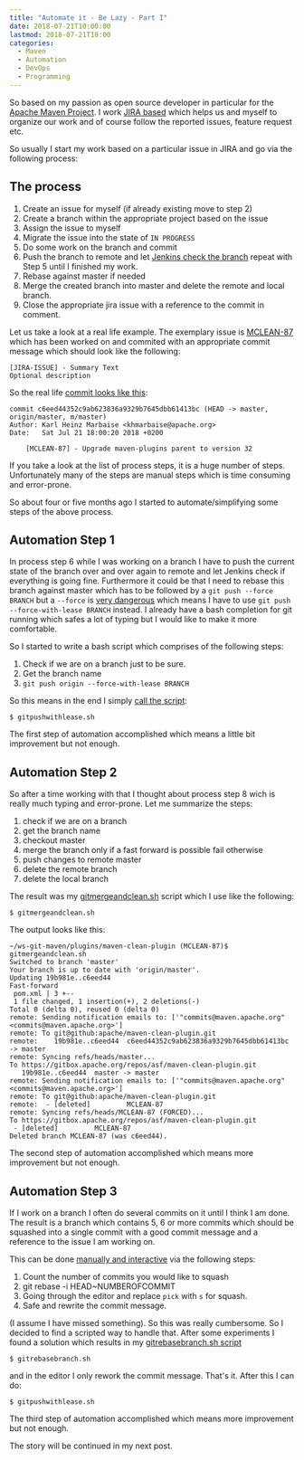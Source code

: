 ```yaml
---
title: "Automate it - Be Lazy - Part I"
date: 2018-07-21T10:00:00
lastmod: 2018-07-21T10:00
categories:
  - Maven
  - Automation
  - DevOps
  - Programming
---
```

So based on my passion as open source developer in particular for 
the [Apache Maven Project][maven-project]. I work [JIRA based][jira]
which helps us and myself to organize our work and of course follow 
the reported issues, feature request etc.

So usually I start my work based on a particular issue in JIRA and go via
the following process:

The process
-----------
1. Create an issue for myself (if already existing move to step 2)
2. Create a branch within the appropriate project based on the issue 
3. Assign the issue to myself
4. Migrate the issue into the state of `IN PROGRESS`
5. Do some work on the branch and commit
6. Push the branch to remote and let [Jenkins check the branch][jenkins-ci]
   repeat with Step 5 until I finished my work.
7. Rebase against master if needed
8. Merge the created branch into master
   and delete the remote and local branch.
9. Close the appropriate jira issue with a reference to the
   commit in comment.

<!-- more -->

Let us take a look at a real life example. The exemplary issue is
[MCLEAN-87][mclean-87] which has been worked on and commited with an
appropriate commit message which should look like the following:

```
[JIRA-ISSUE] - Summary Text
Optional description
```
So the real life [commit looks like this][commit-example]:
```
commit c6eed44352c9ab623836a9329b7645dbb61413bc (HEAD -> master, origin/master, m/master)
Author: Karl Heinz Marbaise <khmarbaise@apache.org>
Date:   Sat Jul 21 18:00:20 2018 +0200

    [MCLEAN-87] - Upgrade maven-plugins parent to version 32
```

If you take a look at the list of process steps, it is a huge number of steps.
Unfortunately many of the steps are manual steps which is time consuming 
and error-prone.

So about four or five months ago I started to automate/simplifying some steps
of the above process.


Automation Step 1
-----------------
In process step 6 while I was working on a branch 
I have to push the current state of the branch over and over again
to remote and let Jenkins check if everything is going fine.
Furthermore it could be that I need to rebase this branch 
against master which has to be followed by a `git push --force BRANCH`
but a `--force` is [very dangerous][danger-force] which means I have to use 
`git push --force-with-lease BRANCH` instead. I already have a bash 
completion for git running which safes a lot of typing but I would 
like to make it more comfortable.

So I started to write a bash script which 
comprises of the following steps:

1. Check if we are on a branch just to be sure.
2. Get the branch name
3. `git push origin --force-with-lease BRANCH`

So this means in the end I simply [call the script][gitpushwithlease]:
```
$ gitpushwithlease.sh
```
The first step of automation accomplished which means a little bit improvement
but not enough.

Automation Step 2
-----------------
So after a time working with that I thought about process step 8 wich is really
much typing and error-prone. Let me summarize the steps:

1. check if we are on a branch
2. get the branch name
3. checkout master
4. merge the branch only if a fast forward is possible fail otherwise
5. push changes to remote master
6. delete the remote branch
7. delete the local branch

The result was my [gitmergeandclean.sh][gitmergeandclean] script which I 
use like the following:

```
$ gitmergeandclean.sh
```

The output looks like this:
```
~/ws-git-maven/plugins/maven-clean-plugin (MCLEAN-87)$ gitmergeandclean.sh
Switched to branch 'master'
Your branch is up to date with 'origin/master'.
Updating 19b981e..c6eed44
Fast-forward
 pom.xml | 3 +--
 1 file changed, 1 insertion(+), 2 deletions(-)
Total 0 (delta 0), reused 0 (delta 0)
remote: Sending notification emails to: ['"commits@maven.apache.org" <commits@maven.apache.org>']
remote: To git@github:apache/maven-clean-plugin.git
remote:    19b981e..c6eed44  c6eed44352c9ab623836a9329b7645dbb61413bc -> master
remote: Syncing refs/heads/master...
To https://gitbox.apache.org/repos/asf/maven-clean-plugin.git
   19b981e..c6eed44  master -> master
remote: Sending notification emails to: ['"commits@maven.apache.org" <commits@maven.apache.org>']
remote: To git@github:apache/maven-clean-plugin.git
remote:  - [deleted]         MCLEAN-87
remote: Syncing refs/heads/MCLEAN-87 (FORCED)...
To https://gitbox.apache.org/repos/asf/maven-clean-plugin.git
 - [deleted]         MCLEAN-87
Deleted branch MCLEAN-87 (was c6eed44). 
```

The second step of automation accomplished which means more improvement
but not enough.


Automation Step 3
-----------------
If I work on a branch I often do several commits on it until
I think I am done. The result is a branch which contains 5, 6 or more 
commits which should be squashed into a single commit with a
good commit message and a reference to the issue I am working on.

This can be done [manually and interactive][git-rebase] via the following steps:

1. Count the number of commits you would like to squash
2. git rebase -i HEAD~NUMBEROFCOMMIT
3. Going through the editor and replace `pick` with `s` for squash.
4. Safe and rewrite the commit message.

(I assume I have missed something).
So this was really cumbersome. So I decided to find a scripted way to handle that.
After some experiments I found a solution which results in my [gitrebasebranch.sh script][gitrebasebranch]

```
$ gitrebasebranch.sh
```
and in the editor I only rework the commit message. That's it. After this I can
do:
```
$ gitpushwithlease.sh
```

The third step of automation accomplished which means more improvement
but not enough.

The story will be continued in my next post.


[maven-project]: https://maven.apache.org
[jira]: https://issues.apache.org/jira/secure/BrowseProjects.jspa?selectedCategory=10510&selectedProjectType=all
[jenkins-ci]: https://builds.apache.org/view/M-R/view/Maven/job/maven-box/job/maven-clean-plugin/
[mclean-87]: https://issues.apache.org/jira/browse/MCLEAN-87
[commit-example]: https://gitbox.apache.org/repos/asf?p=maven-clean-plugin.git;a=commitdiff;h=c6eed44352c9ab623836a9329b7645dbb61413bc
[gitpushwithlease]: https://github.com/khmarbaise/automation-scripts/blob/f82324c08079df49cfdeb60539492b778c5f7445/gitpushwithlease.sh
[gitmergeandclean]: https://github.com/khmarbaise/automation-scripts/blob/5e3545d17805ab768edcafd89c4ba1e76af8b82e/gitmergeandclean.sh
[gitrebasebranch]: https://github.com/khmarbaise/automation-scripts/blob/4ecc12d800603d5538564c64cbd9513aa907e3b8/gitrebasebranch.sh
[danger-force]: https://developer.atlassian.com/blog/2015/04/force-with-lease/
[git-rebase]: https://git-scm.com/book/en/v2/Git-Tools-Rewriting-History#_squashing
